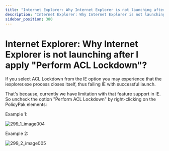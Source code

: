 ```yaml
---
title: "Internet Explorer: Why Internet Explorer is not launching after I apply \"Perform ACL Lockdown\"?"
description: "Internet Explorer: Why Internet Explorer is not launching after I apply \"Perform ACL Lockdown\"?"
sidebar_position: 380
---
```


# Internet Explorer: Why Internet Explorer is not launching after I apply "Perform ACL Lockdown"?

If you select ACL Lockdown from the IE option you may experience that the iexplorer.exe process
closes itself, thus failing IE with successful launch.

That's because, currently we have limitation with that feature support in IE. So uncheck the option
"Perform ACL Lockdown" by right-clicking on the PolicyPak elements:

Example 1:

![299_1_image004](/images/endpointpolicymanager/troubleshooting/applicationsettings/internetexplorer/299_1_image004.webp)

Example 2:

![299_2_image005](/images/endpointpolicymanager/troubleshooting/applicationsettings/internetexplorer/299_2_image005.webp)
